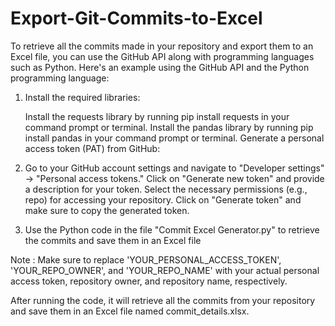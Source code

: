 # Export-Git-Commits-to-Excel

   To retrieve all the commits made in your repository and export them to an Excel file, you can use the GitHub API along with programming languages such as Python. Here's an example using the GitHub API and the Python programming language:

1. Install the required libraries:

   Install the requests library by running pip install requests in your command prompt or terminal.
   Install the pandas library by running pip install pandas in your command prompt or terminal.
   Generate a personal access token (PAT) from GitHub:

2.  Go to your GitHub account settings and navigate to "Developer settings" -> "Personal access tokens."
    Click on "Generate new token" and provide a description for your token.
    Select the necessary permissions (e.g., repo) for accessing your repository.
    Click on "Generate token" and make sure to copy the generated token.

3. Use the  Python code in the file "Commit Excel Generator.py" to retrieve the commits and save them in an Excel file

Note : Make sure to replace 'YOUR_PERSONAL_ACCESS_TOKEN', 'YOUR_REPO_OWNER', and 'YOUR_REPO_NAME' with your actual personal access token, repository owner, and repository name, respectively.

After running the code, it will retrieve all the commits from your repository and save them in an Excel file named commit_details.xlsx.
